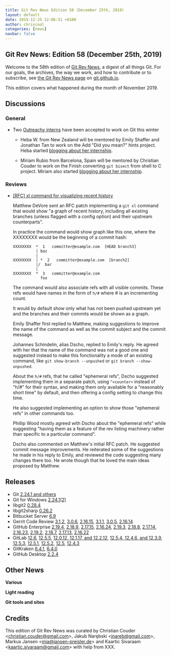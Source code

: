 ```yaml
---
title: Git Rev News Edition 58 (December 25th, 2019)
layout: default
date: 2019-12-25 12:06:51 +0100
author: chriscool
categories: [news]
navbar: false
---
```


## Git Rev News: Edition 58 (December 25th, 2019)

Welcome to the 58th edition of [Git Rev News](https://git.github.io/rev_news/rev_news/),
a digest of all things Git. For our goals, the archives, the way we work, and how to contribute or to
subscribe, see [the Git Rev News page](https://git.github.io/rev_news/rev_news/) on [git.github.io](http://git.github.io).

This edition covers what happened during the month of November 2019.

## Discussions


### General

* Two [Outreachy interns](https://www.outreachy.org/alums/) have been accepted to work on Git this winter

  * Heba W. from New Zealand will be mentored by Emily Shaffer and
    Jonathan Tan to work on the Add "Did you mean?" hints
    project. Heba started [blogging about her
    internship](https://medium.com/@heba.waly).

  * Miriam Rubio from Barcelona, Spain will be mentored by Christian
    Couder to work on the Finish converting `git bisect` from shell to
    C project. Miriam also started [blogging about her internship](https://mirucam.gitlab.io/outreachy_blog/).


### Reviews

* [[RFC] xl command for visualizing recent history](https://public-inbox.org/git/20191029003023.122196-1-matvore@google.com/)

  Matthew DeVore sent an RFC patch implementing a `git xl` command
  that would show "a graph of recent history, including all existing
  branches (unless flagged with a config option) and their upstream
  counterparts".

  In practice the command would show graph like this one, where the
  XXXXXXXX would be the beginning of a commit hash:

  ```
  XXXXXXXX  *  1   committer@example.com  [HEAD branch3]
            | baz
            |
  XXXXXXXX  | *  2   committer@example.com  [branch2]
            |/  bar
            |
  XXXXXXXX  *  3   committer@example.com
              foo
  ```

  The command would also associate refs with all visible
  commits. These refs would have names in the form of `h/#` where # is
  an incrementing count.

  It would by default show only what has not been pushed upstream yet
  and the branches and their commits would be shown as a graph.

  Emily Shaffer first replied to Matthew, making suggestions to
  improve the name of the command as well as the commit subject and
  the commit message.

  Johannes Schindelin, alias Dscho, replied to Emily's reply. He
  agreed with her that the name of the command was not a good one and
  suggested instead to make this fonctionality a mode of an existing
  command, like `git show-branch --unpushed` or `git branch --show-unpushed`.

  About the `h/#` refs, that he called "ephemeral refs", Dscho
  suggested implementing them in a separate patch, using `^<counter>`
  instead of "h/#" for their syntax, and making them only available for
  a "reasonably short time" by default, and then offering a config
  setting to change this time.

  He also suggested implementing an option to show those "ephemeral
  refs" in other commands too.

  Phillip Wood mostly agreed with Dscho about the "ephemeral refs"
  while suggesting "having them as a feature of the rev listing
  machinery rather than specific to a particular command".
 
  Dscho also commented on Matthew's initial RFC patch. He suggested
  commit message improvements. He reiterated some of the suggestions
  he made in his reply to Emily, and reviewed the code suggesting many
  changes there too. He wrote though that he loved the main ideas
  proposed by Matthew.

<!---
### Support
-->

<!---
## Developer Spotlight:
-->

## Releases

+ Git [2.24.1 and others](https://public-inbox.org/git/xmqqr21cqcn9.fsf@gitster-ct.c.googlers.com/)
+ Git for Windows [2.24.1(2)](https://github.com/git-for-windows/git/releases/tag/v2.24.1.windows.2)
+ libgit2 [0.28.4](https://github.com/libgit2/libgit2/releases/tag/v0.28.4)
+ libgit2sharp [0.26.2](https://github.com/libgit2/libgit2sharp/releases/tag/v0.26.2)
+ Bitbucket Server [6.9](https://confluence.atlassian.com/bitbucketserver/bitbucket-server-release-notes-872139866.html)
+ Gerrit Code Review [3.1.2](https://www.gerritcodereview.com/3.1.html#312),
[3.0.6](https://www.gerritcodereview.com/3.0.html#306),
[2.16.15](https://www.gerritcodereview.com/2.16.html#21615),
[3.1.1](https://www.gerritcodereview.com/3.1.html#311),
[3.0.5](https://www.gerritcodereview.com/3.0.html#305),
[2.16.14](https://www.gerritcodereview.com/2.16.html#21614)
+ GitHub Enterprise [2.19.4](https://enterprise.github.com/releases/2.19.4/notes),
[2.18.9](https://enterprise.github.com/releases/2.18.9/notes),
[2.17.15](https://enterprise.github.com/releases/2.17.15/notes),
[2.16.24](https://enterprise.github.com/releases/2.16.24/notes),
[2.19.3](https://enterprise.github.com/releases/2.19.3/notes),
[2.18.8](https://enterprise.github.com/releases/2.18.8/notes),
[2.17.14](https://enterprise.github.com/releases/2.17.14/notes),
[2.16.23](https://enterprise.github.com/releases/2.16.23/notes),
[2.19.2](https://enterprise.github.com/releases/2.19.2/notes),
[2.18.7](https://enterprise.github.com/releases/2.18.7/notes),
[2.17.13](https://enterprise.github.com/releases/2.17.13/notes),
[2.16.22](https://enterprise.github.com/releases/2.16.22/notes)
+ GitLab [12.6](https://about.gitlab.com/blog/2019/12/22/gitlab-12-6-released/),
[12.5.5](https://about.gitlab.com/blog/2019/12/17/gitlab-12-5-5-released/),
[12.0.12, 12.1.17, and 12.2.12](https://about.gitlab.com/blog/2019/12/16/gitlab-12-2-12-release/),
[12.5.4, 12.4.6, and 12.3.9](https://about.gitlab.com/blog/2019/12/10/critical-security-release-gitlab-12-5-4-released/),
[12.5.3](https://about.gitlab.com/blog/2019/12/03/gitlab-12-5-3-released/),
[12.5.1](https://about.gitlab.com/blog/2019/11/27/security-release-gitlab-12-5-1-released/),
[12.5.2](https://about.gitlab.com/blog/2019/11/27/security-release-gitlab-12-5-2-released/),
[12.5](https://about.gitlab.com/blog/2019/11/22/gitlab-12-5-released/),
[12.4.3](https://about.gitlab.com/blog/2019/11/18/gitlab-12-4-3-released/)
+ GitKraken [6.4.1](https://support.gitkraken.com/release-notes/current),
[6.4.0](https://support.gitkraken.com/release-notes/current)
+ GitHub Desktop [2.2.4](https://desktop.github.com/release-notes/)

## Other News

__Various__


__Light reading__


__Git tools and sites__


## Credits

This edition of Git Rev News was curated by
Christian Couder &lt;<christian.couder@gmail.com>&gt;,
Jakub Narębski &lt;<jnareb@gmail.com>&gt;,
Markus Jansen &lt;<mja@jansen-preisler.de>&gt; and
Kaartic Sivaraam &lt;<kaartic.sivaraam@gmail.com>&gt;
with help from XXX.
